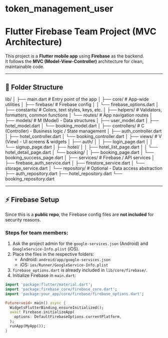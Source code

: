 # token_management_user
# Flutter Firebase Team Project (MVC Architecture)

This project is a **Flutter mobile app** using **Firebase** as the backend.  
It follows the **MVC (Model-View-Controller)** architecture for clean, maintainable code.  

---

## 📁 Folder Structure

lib/
│
├── main.dart # Entry point of the app
│
├── core/ # App-wide utilities
│ ├── firebase/ # Firebase config
│ │ └── firebase_options.dart
│ ├── constants/ # Colors, text styles, keys, etc.
│ ├── helpers/ # Validators, formatters, common functions
│ └── routes/ # App navigation routes
│
├── models/ # M (Model) - Data structures
│ ├── user_model.dart
│ ├── hotel_model.dart
│ └── booking_model.dart
│
├── controllers/ # C (Controller) - Business logic / State management
│ ├── auth_controller.dart
│ ├── hotel_controller.dart
│ └── booking_controller.dart
│
├── views/ # V (View) - UI screens & widgets
│ ├── auth/
│ │ ├── login_page.dart
│ │ └── signup_page.dart
│ ├── hotel/
│ │ ├── hotel_list_page.dart
│ │ └── hotel_detail_page.dart
│ └── booking/
│ ├── booking_page.dart
│ └── booking_success_page.dart
│
├── services/ # Firebase / API services
│ ├── firebase_auth_service.dart
│ ├── firestore_service.dart
│ └── storage_service.dart
│
└── repository/ # Optional - Data access abstraction
├── auth_repository.dart
├── hotel_repository.dart
└── booking_repository.dart


---

## ⚡ Firebase Setup

Since this is a **public repo**, the Firebase config files are **not included** for security reasons.  

### Steps for team members:
1. Ask the project admin for the `google-services.json` (Android) and `GoogleService-Info.plist` (iOS).  
2. Place the files in the respective folders:  
   - Android: `android/app/google-services.json`  
   - iOS: `ios/Runner/GoogleService-Info.plist`  
3. `firebase_options.dart` is already included in `lib/core/firebase/`.  
4. Initialize Firebase in `main.dart`:

```dart
import 'package:flutter/material.dart';
import 'package:firebase_core/firebase_core.dart';
import 'package:your_app/core/firebase/firebase_options.dart';

Future<void> main() async {
  WidgetsFlutterBinding.ensureInitialized();
  await Firebase.initializeApp(
    options: DefaultFirebaseOptions.currentPlatform,
  );
  runApp(MyApp());
}

